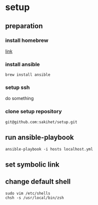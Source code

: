 # setup

## preparation
### install homebrew
[link](https://brew.sh)
### install ansible
```
brew install ansible
```
### setup ssh
do something
### clone setup repository
```
git@github.com:sakihet/setup.git
```

## run ansible-playbook
```
ansible-playbook -i hosts localhost.yml
```

## set symbolic link

## change default shell
```
sudo vim /etc/shells
chsh -s /usr/local/bin/zsh
```
